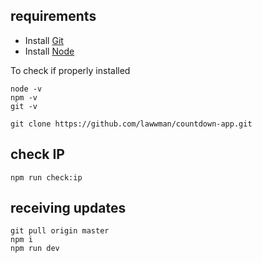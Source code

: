 ## requirements

- Install [Git](https://git-scm.com/download/win)
- Install [Node](https://nodejs.org/en/download)

To check if properly installed
```
node -v
npm -v
git -v
```

```
git clone https://github.com/lawwman/countdown-app.git
```

## check IP
```
npm run check:ip
```

## receiving updates

```
git pull origin master
npm i
npm run dev
```